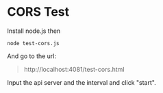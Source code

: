 CORS Test
==========
Install node.js then

<pre><code>node test-cors.js
</code></pre>

And go to the url:
> http://localhost:4081/test-cors.html

Input the api server and the interval and click "start".
